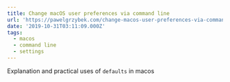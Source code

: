 ```yaml
---
title: Change macOS user preferences via command line
url: 'https://pawelgrzybek.com/change-macos-user-preferences-via-command-line/'
date: '2019-10-31T03:11:09.000Z'
tags:
  - macos
  - command line
  - settings
---
```

Explanation and practical uses of `defaults` in macos
